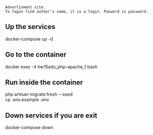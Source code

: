 ```
Advertisment site.
To login find author's name, it is a login. Pasword is password.
```
## Up the services
docker-compose up -d

## Go to the container
docker exec -it hw15adv_php-apache_1 bash

## Run inside the container
php artisan migrate:fresh --seed  
cp .env.example .env

## Down services if you are exit
docker-compose down  
